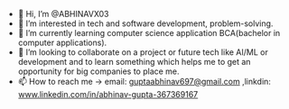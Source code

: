 - 👋 Hi, I’m @ABHINAVX03
- 👀 I’m interested in tech and software development, problem-solving.
- 🌱 I’m currently learning computer science application BCA(bachelor in computer applications).
- 💞️ I’m looking to collaborate on a project or future tech like AI/ML or development and to learn something which helps me to get an opportunity for big companies to place me. 
- 📫 How to reach me -> email: guptaabhinav697@gmail.com ,linkdin: www.linkedin.com/in/abhinav-gupta-367369167
